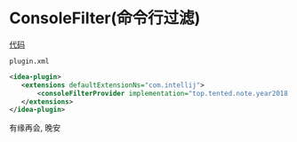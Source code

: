 # ConsoleFilter(命令行过滤)
[代码](https://github.com/HoshinoTented/intellij-plugin-development-notes/tree/master/src/main/kotlin/top/tented/note/year2018/month3/day26/YourConsoleFilter.kt)  
 
 `plugin.xml`
 ```xml
<idea-plugin>
    <extensions defaultExtensionNs="com.intellij">
        <consoleFilterProvider implementation="top.tented.note.year2018.month3.day26.MyConsoleFilterProvider"/>
    </extensions>
</idea-plugin>
```

有缘再会, 晚安